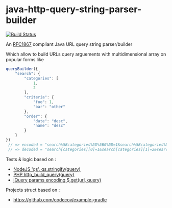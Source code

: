 # java-http-query-string-parser-builder

[![Build Status](https://travis-ci.org/evaisse/java-rfc1867-http-url-query-string-parser-builder.svg?branch=master)](https://travis-ci.org/evaisse/java-rfc1867-http-url-query-string-parser-builder)

An [RFC1867](https://tools.ietf.org/html/rfc1867) compliant Java URL query string parser/builder

Which allow to build URLs query arguements with multidimensional array on popular forms like

```javascript
queryBuilder({
    "search": {
        "categories": [
            1,
            2
        ],
        "criteria": {
            "foo": 1,
            "bar": "other"
        },
        "order": {
            "date": "desc",
            "name": "desc"
        }
    }
})
 // => encoded = "search%5Bcategories%5D%5B0%5D=1&search%5Bcategories%5D%5B1%5D=2&search%5Bcriteria%5D%5Bfoo%5D=1&search%5Bcriteria%5D%5Bbar%5D=other&search%5Border%5D%5Bdate%5D=desc&search%5Border%5D%5Bname%5D=desc"
 // => decoded = "search[categories][0]=1&search[categories][1]=2&search[criteria][foo]=1&search[criteria][bar]=other&search[order][date]=desc&search[order][name]=desc"
```

Tests & logic based on : 

 - [NodeJS 'qs', qs.stringify(query)](https://www.npmjs.com/package/qs)
 - [PHP http_build_query(query)](https://www.php.net/manual/en/function.http-build-query.php)
 - [jQuery params encoding $.get(url, query)](https://api.jquery.com/jQuery.param/#entry-longdesc)

Projects struct based on : 

 - https://github.com/codecov/example-gradle
 
